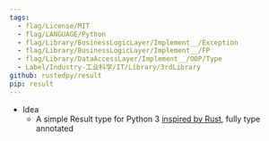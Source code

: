 ```yaml
---
tags:
  - flag/License/MIT
  - flag/LANGUAGE/Python
  - flag/Library/BusinessLogicLayer/Implement__/Exception
  - flag/Library/BusinessLogicLayer/Implement__/FP
  - flag/Library/DataAccessLayer/Implement__/OOP/Type
  - Label/Industry-工业科学/IT/Library/3rdLibrary
github: rustedpy/result
pip: result
---
```


- Idea
    - A simple Result type for Python 3 [inspired by Rust](https://doc.rust-lang.org/std/result/), fully type annotated

